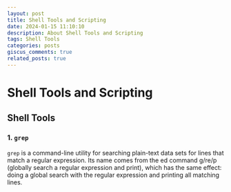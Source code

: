 ```yaml
---
layout: post
title: Shell Tools and Scripting
date: 2024-01-15 11:10:10
description: About Shell Tools and Scripting
tags: Shell Tools
categories: posts
giscus_comments: true
related_posts: true
---
```


# Shell Tools and Scripting

## Shell Tools

### 1. `grep`

`grep` is a command-line utility for searching plain-text data sets for lines that match a regular expression. Its name comes from the ed command g/re/p (globally search a regular expression and print), which has the same effect: doing a global search with the regular expression and printing all matching lines.
